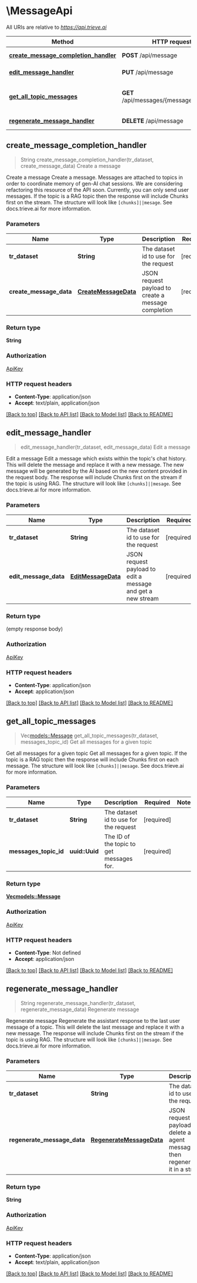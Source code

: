 # \MessageApi

All URIs are relative to *https://api.trieve.ai*

Method | HTTP request | Description
------------- | ------------- | -------------
[**create_message_completion_handler**](MessageApi.md#create_message_completion_handler) | **POST** /api/message | Create a message
[**edit_message_handler**](MessageApi.md#edit_message_handler) | **PUT** /api/message | Edit a message
[**get_all_topic_messages**](MessageApi.md#get_all_topic_messages) | **GET** /api/messages/{messages_topic_id} | Get all messages for a given topic
[**regenerate_message_handler**](MessageApi.md#regenerate_message_handler) | **DELETE** /api/message | Regenerate message



## create_message_completion_handler

> String create_message_completion_handler(tr_dataset, create_message_data)
Create a message

Create a message  Create a message. Messages are attached to topics in order to coordinate memory of gen-AI chat sessions. We are considering refactoring this resource of the API soon. Currently, you can only send user messages. If the topic is a RAG topic then the response will include Chunks first on the stream. The structure will look like `[chunks]||mesage`. See docs.trieve.ai for more information.

### Parameters


Name | Type | Description  | Required | Notes
------------- | ------------- | ------------- | ------------- | -------------
**tr_dataset** | **String** | The dataset id to use for the request | [required] |
**create_message_data** | [**CreateMessageData**](CreateMessageData.md) | JSON request payload to create a message completion | [required] |

### Return type

**String**

### Authorization

[ApiKey](../README.md#ApiKey)

### HTTP request headers

- **Content-Type**: application/json
- **Accept**: text/plain, application/json

[[Back to top]](#) [[Back to API list]](../README.md#documentation-for-api-endpoints) [[Back to Model list]](../README.md#documentation-for-models) [[Back to README]](../README.md)


## edit_message_handler

> edit_message_handler(tr_dataset, edit_message_data)
Edit a message

Edit a message  Edit a message which exists within the topic's chat history. This will delete the message and replace it with a new message. The new message will be generated by the AI based on the new content provided in the request body. The response will include Chunks first on the stream if the topic is using RAG. The structure will look like `[chunks]||mesage`. See docs.trieve.ai for more information.

### Parameters


Name | Type | Description  | Required | Notes
------------- | ------------- | ------------- | ------------- | -------------
**tr_dataset** | **String** | The dataset id to use for the request | [required] |
**edit_message_data** | [**EditMessageData**](EditMessageData.md) | JSON request payload to edit a message and get a new stream | [required] |

### Return type

 (empty response body)

### Authorization

[ApiKey](../README.md#ApiKey)

### HTTP request headers

- **Content-Type**: application/json
- **Accept**: application/json

[[Back to top]](#) [[Back to API list]](../README.md#documentation-for-api-endpoints) [[Back to Model list]](../README.md#documentation-for-models) [[Back to README]](../README.md)


## get_all_topic_messages

> Vec<models::Message> get_all_topic_messages(tr_dataset, messages_topic_id)
Get all messages for a given topic

Get all messages for a given topic  Get all messages for a given topic. If the topic is a RAG topic then the response will include Chunks first on each message. The structure will look like `[chunks]||mesage`. See docs.trieve.ai for more information.

### Parameters


Name | Type | Description  | Required | Notes
------------- | ------------- | ------------- | ------------- | -------------
**tr_dataset** | **String** | The dataset id to use for the request | [required] |
**messages_topic_id** | **uuid::Uuid** | The ID of the topic to get messages for. | [required] |

### Return type

[**Vec<models::Message>**](Message.md)

### Authorization

[ApiKey](../README.md#ApiKey)

### HTTP request headers

- **Content-Type**: Not defined
- **Accept**: application/json

[[Back to top]](#) [[Back to API list]](../README.md#documentation-for-api-endpoints) [[Back to Model list]](../README.md#documentation-for-models) [[Back to README]](../README.md)


## regenerate_message_handler

> String regenerate_message_handler(tr_dataset, regenerate_message_data)
Regenerate message

Regenerate message  Regenerate the assistant response to the last user message of a topic. This will delete the last message and replace it with a new message. The response will include Chunks first on the stream if the topic is using RAG. The structure will look like `[chunks]||mesage`. See docs.trieve.ai for more information.

### Parameters


Name | Type | Description  | Required | Notes
------------- | ------------- | ------------- | ------------- | -------------
**tr_dataset** | **String** | The dataset id to use for the request | [required] |
**regenerate_message_data** | [**RegenerateMessageData**](RegenerateMessageData.md) | JSON request payload to delete an agent message then regenerate it in a strem | [required] |

### Return type

**String**

### Authorization

[ApiKey](../README.md#ApiKey)

### HTTP request headers

- **Content-Type**: application/json
- **Accept**: text/plain, application/json

[[Back to top]](#) [[Back to API list]](../README.md#documentation-for-api-endpoints) [[Back to Model list]](../README.md#documentation-for-models) [[Back to README]](../README.md)

